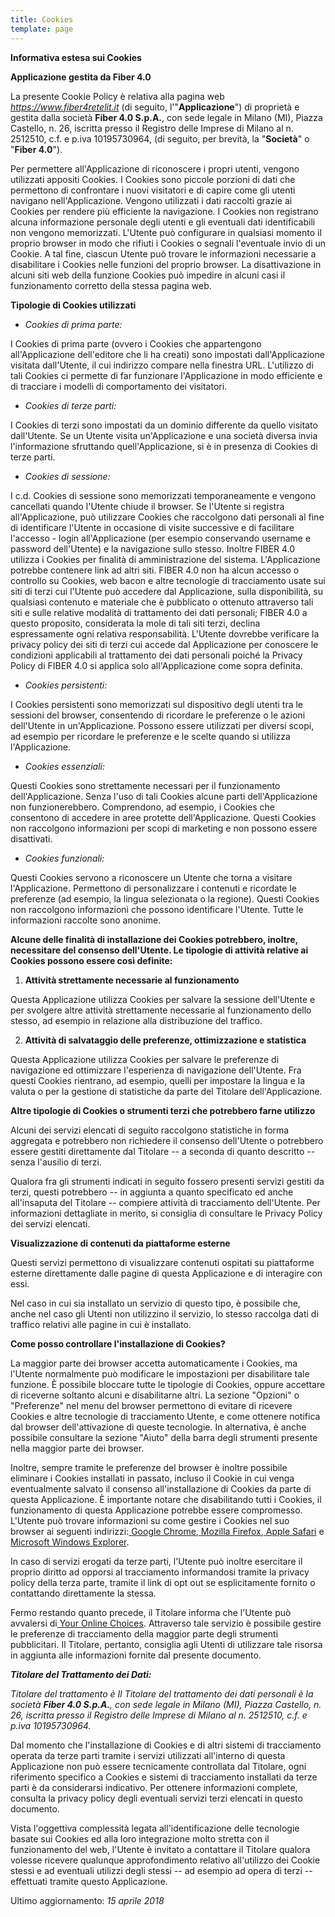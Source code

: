 ```yaml
---
title: Cookies
template: page
---
```


**Informativa estesa sui Cookies**

**Applicazione gestita da Fiber 4.0**

La presente Cookie Policy è relativa alla pagina web _https://www.fiber4retelit.it_ (di seguito, l'"**Applicazione**") di proprietà e gestita dalla società **Fiber 4.0 S.p.A.**, con sede legale in Milano (MI), Piazza Castello, n. 26, iscritta presso il Registro delle Imprese di Milano al n. 2512510, c.f. e p.iva 10195730964, (di seguito, per brevità, la "**Società**" o "**Fiber 4.0**").

Per permettere all'Applicazione di riconoscere i propri utenti, vengono utilizzati appositi Cookies. I Cookies sono piccole porzioni di dati che permettono di confrontare i nuovi visitatori e di capire come gli utenti navigano nell'Applicazione. Vengono utilizzati i dati raccolti grazie ai Cookies per rendere più efficiente la navigazione. I Cookies non registrano alcuna informazione personale degli utenti e gli eventuali dati identificabili non vengono memorizzati. L'Utente può configurare in qualsiasi momento il proprio browser in modo che rifiuti i Cookies o segnali l'eventuale invio di un Cookie. A tal fine, ciascun Utente può trovare le informazioni necessarie a disabilitare i Cookies nelle funzioni del proprio browser. La disattivazione in alcuni siti web della funzione Cookies può impedire in alcuni casi il funzionamento corretto della stessa pagina web.

**Tipologie di Cookies utilizzati**

* _Cookies di prima parte:_

I Cookies di prima parte (ovvero i Cookies che appartengono all'Applicazione dell'editore che li ha creati) sono impostati dall'Applicazione visitata dall'Utente, il cui indirizzo compare nella finestra URL. L'utilizzo di tali Cookies ci permette di far funzionare l'Applicazione in modo efficiente e di tracciare i modelli di comportamento dei visitatori.

* _Cookies di terze parti:_

I Cookies di terzi sono impostati da un dominio differente da quello visitato dall'Utente. Se un Utente visita un'Applicazione e una società diversa invia l'informazione sfruttando quell'Applicazione, si è in presenza di Cookies di terze parti.

* _Cookies di sessione:_

I c.d. Cookies di sessione sono memorizzati temporaneamente e vengono cancellati quando l'Utente chiude il browser. Se l'Utente si registra all'Applicazione, può utilizzare Cookies che raccolgono dati personali al fine di identificare l'Utente in occasione di visite successive e di facilitare l'accesso - login all'Applicazione (per esempio conservando username e password dell'Utente) e la navigazione sullo stesso. Inoltre FIBER 4.0 utilizza i Cookies per finalità di amministrazione del sistema. L'Applicazione potrebbe contenere link ad altri siti. FIBER 4.0 non ha alcun accesso o controllo su Cookies, web bacon e altre tecnologie di tracciamento usate sui siti di terzi cui l'Utente può accedere dal Applicazione, sulla disponibilità, su qualsiasi contenuto e materiale che è pubblicato o ottenuto attraverso tali siti e sulle relative modalità di trattamento dei dati personali; FIBER 4.0 a questo proposito, considerata la mole di tali siti terzi, declina espressamente ogni relativa responsabilità. L'Utente dovrebbe verificare la privacy policy dei siti di terzi cui accede dal Applicazione per conoscere le condizioni applicabili al trattamento dei dati personali poiché la Privacy Policy di FIBER 4.0 si applica solo all'Applicazione come sopra definita.

* _Cookies persistenti:_

I Cookies persistenti sono memorizzati sul dispositivo degli utenti tra le sessioni del browser, consentendo di ricordare le preferenze o le azioni dell'Utente in un'Applicazione. Possono essere utilizzati per diversi scopi, ad esempio per ricordare le preferenze e le scelte quando si utilizza l'Applicazione.

* _Cookies essenziali:_

Questi Cookies sono strettamente necessari per il funzionamento dell'Applicazione. Senza l'uso di tali Cookies alcune parti dell'Applicazione non funzionerebbero. Comprendono, ad esempio, i Cookies che consentono di accedere in aree protette dell'Applicazione. Questi Cookies non raccolgono informazioni per scopi di marketing e non possono essere disattivati.

* _Cookies funzionali:_

Questi Cookies servono a riconoscere un Utente che torna a visitare l'Applicazione. Permettono di personalizzare i contenuti e ricordate le preferenze (ad esempio, la lingua selezionata o la regione). Questi Cookies non raccolgono informazioni che possono identificare l'Utente. Tutte le informazioni raccolte sono anonime.

**Alcune delle finalità di installazione dei Cookies potrebbero, inoltre, necessitare del consenso dell'Utente. Le tipologie di attività relative ai Cookies possono essere così definite:**

1. **Attività strettamente necessarie al funzionamento**

Questa Applicazione utilizza Cookies per salvare la sessione dell'Utente e per svolgere altre attività strettamente necessarie al funzionamento dello stesso, ad esempio in relazione alla distribuzione del traffico.

2. **Attività di salvataggio delle preferenze, ottimizzazione e statistica**

Questa Applicazione utilizza Cookies per salvare le preferenze di navigazione ed ottimizzare l'esperienza di navigazione dell'Utente. Fra questi Cookies rientrano, ad esempio, quelli per impostare la lingua e la valuta o per la gestione di statistiche da parte del Titolare dell'Applicazione.

**Altre tipologie di Cookies o strumenti terzi che potrebbero farne utilizzo**

Alcuni dei servizi elencati di seguito raccolgono statistiche in forma aggregata e potrebbero non richiedere il consenso dell'Utente o potrebbero essere gestiti direttamente dal Titolare -- a seconda di quanto descritto -- senza l'ausilio di terzi.

Qualora fra gli strumenti indicati in seguito fossero presenti servizi gestiti da terzi, questi potrebbero -- in aggiunta a quanto specificato ed anche all'insaputa del Titolare -- compiere attività di tracciamento dell'Utente. Per informazioni dettagliate in merito, si consiglia di consultare le Privacy Policy dei servizi elencati.

**Visualizzazione di contenuti da piattaforme esterne**

Questi servizi permettono di visualizzare contenuti ospitati su piattaforme esterne direttamente dalle pagine di questa Applicazione e di interagire con essi.

Nel caso in cui sia installato un servizio di questo tipo, è possibile che, anche nel caso gli Utenti non utilizzino il servizio, lo stesso raccolga dati di traffico relativi alle pagine in cui è installato.

**Come posso controllare l'installazione di Cookies?**

La maggior parte dei browser accetta automaticamente i Cookies, ma l'Utente normalmente può modificare le impostazioni per disabilitare tale funzione. È possibile bloccare tutte le tipologie di Cookies, oppure accettare di riceverne soltanto alcuni e disabilitarne altri. La sezione "Opzioni" o "Preferenze" nel menu del browser permettono di evitare di ricevere Cookies e altre tecnologie di tracciamento Utente, e come ottenere notifica dal browser dell'attivazione di queste tecnologie. In alternativa, è anche possibile consultare la sezione "Aiuto" della barra degli strumenti presente nella maggior parte dei browser.

Inoltre, sempre tramite le preferenze del browser è inoltre possibile eliminare i Cookies installati in passato, incluso il Cookie in cui venga eventualmente salvato il consenso all'installazione di Cookies da parte di questa Applicazione. È importante notare che disabilitando tutti i Cookies, il funzionamento di questa Applicazione potrebbe essere compromesso. L'Utente può trovare informazioni su come gestire i Cookies nel suo browser ai seguenti indirizzi:[ ](https://support.google.com/chrome/answer/95647?hl=it&p=cpn_cookies)[Google Chrome](https://support.google.com/chrome/answer/95647?hl=it&p=cpn_cookies),[ ](https://support.mozilla.org/it/kb/Attivare%20e%20disattivare%20i%20cookie)[Mozilla Firefox](https://support.mozilla.org/it/kb/Attivare%20e%20disattivare%20i%20cookie),[ ](https://support.apple.com/kb/PH19214?viewlocale=it_IT&locale=en_US)[Apple Safari](https://support.apple.com/kb/PH19214?viewlocale=it_IT&locale=en_US) e[ ](http://windows.microsoft.com/it-it/windows-vista/block-or-allow-cookies)[Microsoft Windows Explorer](http://windows.microsoft.com/it-it/windows-vista/block-or-allow-cookies).

In caso di servizi erogati da terze parti, l'Utente può inoltre esercitare il proprio diritto ad opporsi al tracciamento informandosi tramite la privacy policy della terza parte, tramite il link di opt out se esplicitamente fornito o contattando direttamente la stessa.

Fermo restando quanto precede, il Titolare informa che l'Utente può avvalersi di[ ](http://www.youronlinechoices.com/)[Your Online Choices](http://www.youronlinechoices.com/). Attraverso tale servizio è possibile gestire le preferenze di tracciamento della maggior parte degli strumenti pubblicitari. Il Titolare, pertanto, consiglia agli Utenti di utilizzare tale risorsa in aggiunta alle informazioni fornite dal presente documento.

**_Titolare del Trattamento dei Dati:_**

*Titolare del trattamento è *Il Titolare del trattamento dei dati personali è la società **Fiber 4.0 S.p.A.**, con sede legale in Milano (MI), Piazza Castello, n. 26, iscritta presso il Registro delle Imprese di Milano al n. 2512510, c.f. e p.iva 10195730964*.*

Dal momento che l'installazione di Cookies e di altri sistemi di tracciamento operata da terze parti tramite i servizi utilizzati all'interno di questa Applicazione non può essere tecnicamente controllata dal Titolare, ogni riferimento specifico a Cookies e sistemi di tracciamento installati da terze parti è da considerarsi indicativo. Per ottenere informazioni complete, consulta la privacy policy degli eventuali servizi terzi elencati in questo documento.

Vista l'oggettiva complessità legata all'identificazione delle tecnologie basate sui Cookies ed alla loro integrazione molto stretta con il funzionamento del web, l'Utente è invitato a contattare il Titolare qualora volesse ricevere qualunque approfondimento relativo all'utilizzo dei Cookie stessi e ad eventuali utilizzi degli stessi -- ad esempio ad opera di terzi -- effettuati tramite questo Applicazione.

Ultimo aggiornamento: _15 aprile 2018_
